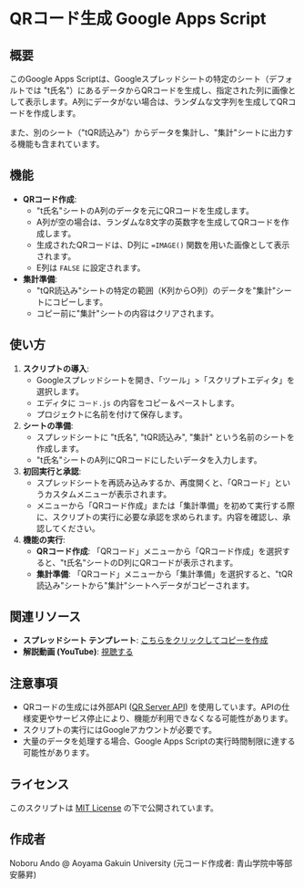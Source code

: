 # QRコード生成 Google Apps Script

## 概要

このGoogle Apps Scriptは、Googleスプレッドシートの特定のシート（デフォルトでは "t氏名"）にあるデータからQRコードを生成し、指定された列に画像として表示します。A列にデータがない場合は、ランダムな文字列を生成してQRコードを作成します。

また、別のシート（"tQR読込み"）からデータを集計し、"集計"シートに出力する機能も含まれています。

## 機能

*   **QRコード作成**:
    *   "t氏名"シートのA列のデータを元にQRコードを生成します。
    *   A列が空の場合は、ランダムな8文字の英数字を生成してQRコードを作成します。
    *   生成されたQRコードは、D列に `=IMAGE()` 関数を用いた画像として表示されます。
    *   E列は `FALSE` に設定されます。
*   **集計準備**:
    *   "tQR読込み"シートの特定の範囲（K列からO列）のデータを"集計"シートにコピーします。
    *   コピー前に"集計"シートの内容はクリアされます。

## 使い方

1.  **スクリプトの導入**:
    *   Googleスプレッドシートを開き、「ツール」>「スクリプトエディタ」を選択します。
    *   エディタに `コード.js` の内容をコピー＆ペーストします。
    *   プロジェクトに名前を付けて保存します。
2.  **シートの準備**:
    *   スプレッドシートに "t氏名", "tQR読込み", "集計" という名前のシートを作成します。
    *   "t氏名"シートのA列にQRコードにしたいデータを入力します。
3.  **初回実行と承認**:
    *   スプレッドシートを再読み込みするか、再度開くと、「QRコード」というカスタムメニューが表示されます。
    *   メニューから「QRコード作成」または「集計準備」を初めて実行する際に、スクリプトの実行に必要な承認を求められます。内容を確認し、承認してください。
4.  **機能の実行**:
    *   **QRコード作成**: 「QRコード」メニューから「QRコード作成」を選択すると、"t氏名"シートのD列にQRコードが表示されます。
    *   **集計準備**: 「QRコード」メニューから「集計準備」を選択すると、"tQR読込み"シートから"集計"シートへデータがコピーされます。

## 関連リソース

*   **スプレッドシート テンプレート**: [こちらをクリックしてコピーを作成](https://docs.google.com/spreadsheets/d/1NpsZOMLb7FnpNNZBbctQn4IyTRYV7zLb-lWJx5OvtGQ/copy)
*   **解説動画 (YouTube)**: [視聴する](https://youtu.be/LZ3yVW1OHfk?si=L5KllhINA9Yfyaid)

## 注意事項

*   QRコードの生成には外部API ([QR Server API](https://goqr.me/api/)) を使用しています。APIの仕様変更やサービス停止により、機能が利用できなくなる可能性があります。
*   スクリプトの実行にはGoogleアカウントが必要です。
*   大量のデータを処理する場合、Google Apps Scriptの実行時間制限に達する可能性があります。

## ライセンス

このスクリプトは [MIT License](LICENSE) の下で公開されています。

## 作成者

Noboru Ando @ Aoyama Gakuin University
(元コード作成者: 青山学院中等部 安藤昇)
